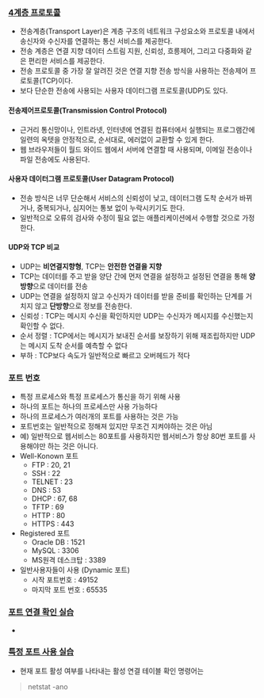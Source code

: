 ### [4계층 프로토콜](https://youtu.be/tG0ldt4sBzY?list=PL0d8NnikouEWcF1jJueLdjRIC4HsUlULi)

- 전송계층(Transport Layer)은 계층 구조의 네트워크 구성요소와 프로토콜 내에서 송신자와 수신자를 연결하는 통신 서비스를 제공한다.
- 전송 계층은 연결 지향 데이터 스트림 지원, 신뢰성, 흐릉제어, 그리고 다중화와 같은 편리한 서비스를 제공한다.
- 전송 프로토콜 중 가장 잘 알려진 것은 연결 지향 전송 방식을 사용하는 전송제어 프로토콜(TCP)이다.
- 보다 단순한 전송에 사용되는 사용자 데이터그램 프로토콜(UDP)도 있다.

#### 전송제어프로토콜(Transmission Control Protocol)
- 근거리 통신망이나, 인트라넷, 인터넷에 연결된 컴퓨터에서 실행되는 프로그램간에 일련의 옥텟을 안정적으로, 순서대로, 에러없이 교환할 수 있게 한다.
- 웹 브라우저들이 월드 와이드 웹에서 서버에 연결할 때 사용되며, 이메일 전송이나 파일 전송에도 사용된다.

#### 사용자 데이터그램 프로토콜(User Datagram Protocol)
- 전송 방식은 너무 단순해서 서비스의 신뢰성이 낮고, 데이터그램 도착 순서가 바뀌거나, 중복되거나, 심지어는 통보 없이 누락시키기도 한다.
- 일반적으로 오류의 검사와 수정이 필요 없는 애플리케이션에서 수행할 것으로 가정한다.

#### UDP와 TCP 비교
- UDP는 **비연결지향형**, TCP는 **안전한 연결을 지향**
- TCP는 데이터를 주고 받을 양단 간에 먼저 연결을 설정하고 설정된 연결을 통해 **양방향**으로 데이터를 전송
- UDP는 연결을 설정하지 않고 수신자가 데이터를 받을 준비를 확인하는 단계를 거치지 않고 **단방향**으로 정보를 전송한다.
- 신뢰성 : TCP는 메시지 수신을 확인하지만 UDP는 수신자가 메시지를 수신했는지 확인할 수 없다.
- 순서 정렬 : TCP에서는 메시지가 보내진 순서를 보장하기 위해 재조립하지만 UDP는 메시지 도착 순서를 예측할 수 없다
- 부하 : TCP보다 속도가 일반적으로 빠르고 오버헤드가 적다

### 포트 번호

- 특정 프로세스와 특정 프로세스가 통신을 하기 위해 사용
- 하나의 포트는 하나의 프로세스만 사용 가능하다
- 하나의 프로세스가 여러개의 포트를 사용하는 것은 가능
- 포트번호는 일반적으로 정해져 있지만 무조건 지켜야하는 것은 아님
- 예) 일반적으로 웹서비스는 80포트를 사용하지만 웹서비스가 항상 80번 포트를 사용해야만 하는 것은 아니다.
- Well-Konown 포트
    - FTP : 20, 21
    - SSH : 22
    - TELNET : 23
    - DNS : 53
    - DHCP : 67, 68
    - TFTP : 69
    - HTTP : 80
    - HTTPS : 443
- Registered 포트
    - Oracle DB : 1521
    - MySQL : 3306
    - MS원격 데스크탑 : 3389
- 일반사용자들이 사용 (Dynamic 포트)
    - 시작 포트번호 : 49152
    - 마지막 포트 번호 : 65535

### [포트 연결 확인 실습](https://youtu.be/Jb7tCFp-udM?list=PL0d8NnikouEWcF1jJueLdjRIC4HsUlULi)

- 

### [특정 포트 사용 실습](https://youtu.be/Qqmwm3rFihk?list=PL0d8NnikouEWcF1jJueLdjRIC4HsUlULi)

- 현재 포트 활성 여부를 나타내는 활성 연결 테이블 확인 명령어는
> netstat -ano